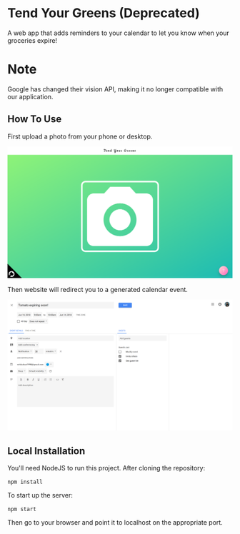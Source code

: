 # Tend Your Greens (Deprecated)
A web app that adds reminders to your calendar to let you know when your groceries expire!

# Note
Google has changed their vision API, making it no longer compatible with our application.

## How To Use
First upload a photo from your phone or desktop.

<p align="center">
<img src="./screenshots/landing.png" width="650"/>
</p>


Then website will redirect you to a generated calendar event.

<p align="center">
<img src="./screenshots/calendar.png" width="650"/>
</p>



## Local Installation

You'll need NodeJS to run this project. After cloning the repository:
```
npm install
```

To start up the server:
```
npm start
```

Then go to your browser and point it to localhost on the appropriate port.
